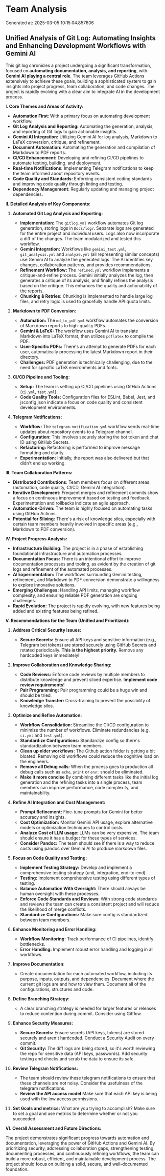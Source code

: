 # Team Analysis
Generated at: 2025-03-05 10:15:04.857606

## Unified Analysis of Git Log: Automating Insights and Enhancing Development Workflows with Gemini AI

This git log chronicles a project undergoing a significant transformation, focused on **automating documentation, analysis, and reporting**, with **Gemini AI playing a central role**. The team leverages GitHub Actions extensively to achieve these goals, building a sophisticated system to gain insights into project progress, team collaboration, and code changes. The project is rapidly evolving with a clear aim to integrate AI in the development process.

**I. Core Themes and Areas of Activity:**

*   **Automation First**: With a primary focus on automating development workflow.
*   **Git Log Analysis and Reporting:** Automating the generation, analysis, and reporting of Git logs to gain actionable insights.
*   **Gemini AI Integration:** Utilizing Gemini AI for log analysis, Markdown to LaTeX conversion, critique, and refinement.
*   **Document Automation:** Automating the generation and compilation of Markdown to PDF reports.
*   **CI/CD Enhancement:**  Developing and refining CI/CD pipelines to automate testing, building, and deployment.
*   **Real-time Notifications:**  Implementing Telegram notifications to keep the team informed about repository events.
*   **Code Quality and Standards:** Enforcing consistent coding standards and improving code quality through linting and testing.
*   **Dependency Management:** Regularly updating and managing project dependencies.

**II. Detailed Analysis of Key Components:**

1.  **Automated Git Log Analysis and Reporting:**
    *   **Implementation:** The `gitlog.yml` workflow automates Git log generation, storing logs in `Docs/log/`. Separate logs are generated for the entire project and individual users. Logs also now incorporate a diff of the changes. The team modularized and tested this workflow.
    *   **Gemini Integration:** Workflows like `gemini_test.yml`, `git_analysis.yml` and `analyze.yml` (all representing similar concepts) use Gemini AI to analyze the generated logs.  The AI identifies key changes, collaboration patterns, and provides recommendations.
    *   **Refinement Workflow:** The `refined.yml` workflow implements a critique-and-refine process. Gemini initially analyzes the log, then generates a critique of its analysis, and finally refines the analysis based on the critique. This enhances the quality and actionability of the reports.
    *   **Chunking & Retries:** Chunking is implemented to handle large log files, and retry logic is used to gracefully handle API quota limits.

2.  **Markdown to PDF Conversion:**
    *   **Automation:** The `md_to_pdf.yml` workflow automates the conversion of Markdown reports to high-quality PDFs.
    *   **Gemini & LaTeX:** The workflow uses Gemini AI to translate Markdown into LaTeX format, then utilizes `pdflatex` to compile the PDF.
    *   **User-Specific PDFs:** There's an attempt to generate PDFs for each user, automatically processing the latest Markdown report in their directory.
    *   **Challenges:** PDF generation is technically challenging, due to the need for specific LaTeX environments and fonts.

3.  **CI/CD Pipeline and Tooling:**
    *   **Setup:** The team is setting up CI/CD pipelines using GitHub Actions (`ci.yml`, `test.yml`).
    *   **Code Quality Tools:** Configuration files for ESLint, Babel, Jest, and jsconfig.json indicate a focus on code quality and consistent development environments.

4.  **Telegram Notifications:**
    *   **Workflow:** The `telegram-notification.yml` workflow sends real-time updates about repository events to a Telegram channel.
    *   **Configuration:** This involves securely storing the bot token and chat ID using GitHub Secrets.
    *   **Refactoring:** Refactoring is performed to improve message formatting and clarity.
    *   **Experimentation:** Initially, the report was also delivered but that didn't end up working.

**III. Team Collaboration Patterns:**

*   **Distributed Contributions:** Team members focus on different areas (automation, code quality, CI/CD, Gemini AI integration).
*   **Iterative Development:** Frequent merges and refinement commits show a focus on continuous improvement based on testing and feedback.  Experimentation and rollbacks indicate an agile approach.
*   **Automation-Driven:**  The team is highly focused on automating tasks using GitHub Actions.
*   **Potential for Siloing:**  There's a risk of knowledge silos, especially with certain team members heavily involved in specific areas (e.g., Markdown to PDF conversion).

**IV. Project Progress Analysis:**

*   **Infrastructure Building:** The project is in a phase of establishing foundational infrastructure and automation processes.
*   **Documentation Focus:**  There is an intentional effort to improve documentation processes and tooling, as evident by the creation of git logs and refinement of the automated processes.
*   **AI Experimentation:** The workflows surrounding Gemini testing, refinement, and Markdown to PDF conversion demonstrate a willingness to explore innovative solutions.
*   **Emerging Challenges:**  Handling API limits, managing workflow complexity, and ensuring reliable PDF generation are ongoing challenges.
*   **Rapid Evolution:** The project is rapidly evolving, with new features being added and existing features being refined.

**V. Recommendations for the Team (Unified and Prioritized):**

1.  **Address Critical Security Issues:**
    *   **Secure Secrets:** Ensure all API keys and sensitive information (e.g., Telegram bot tokens) are stored securely using GitHub Secrets and rotated periodically. **This is the highest priority.** Remove any hardcoded keys immediately!

2.  **Improve Collaboration and Knowledge Sharing:**
    *   **Code Reviews:** Enforce code reviews by multiple members to distribute knowledge and prevent siloed expertise. **Implement code review requirements!**
    *   **Pair Programming:** Pair programming could be a huge win and should be tried.
    *   **Knowledge Transfer:** Cross-training to prevent the possibility of knowledge silos.

3.  **Optimize and Refine Automation:**
    *   **Workflow Consolidation:** Streamline the CI/CD configuration to minimize the number of workflows. Eliminate redundancies (e.g. `ci.yml` and `test.yml`).
    *   **Standardize Configurations:** Standardize config so there's standardization between team members.
    *   **Clean up older workflows:** The Github action folder is getting a bit bloated. Removing old workflows could reduce the cognitive load on the engineers.
    *   **Remove all Debug calls:** When the process goes to production all debug calls such as `echo`, `print` or `env:` should be eliminated.
    *   **Make it more concise** By combining different tasks like the initial log generation and the refining tasks into a single process, team members can improve performance, code complexity, and maintainability.

4.  **Refine AI Integration and Cost Management:**
    *   **Prompt Refinement:** Fine-tune prompts for Gemini for better accuracy and insights.
    *   **Cost Optimization:** Monitor Gemini API usage, explore alternative models or optimization techniques to control costs.
    *   **Analyze Cost of LLM usage**: LLMs can be very expensive. The team should ensure it has a budget for these types of services.
    *   **Consider Pandoc:** The team should see if there is a way to reduce costs using pandoc over Gemini AI to produce markdown files.

5.  **Focus on Code Quality and Testing:**
    *   **Implement Testing Strategy:** Develop and implement a comprehensive testing strategy (unit, integration, end-to-end).
    *   **Testing:** Implement comprehensive testing using different types of testing.
    *   **Balance Automation With Oversight:** There should always be human oversight with these processes.
    *   **Enforce Code Standards and Reviews**: With strong code standards and reviews the team can create a consistent project and will reduce the likelihood of merge conflicts.
    *   **Standardize Configurations:** Make sure config is standardized between team members.

6.  **Enhance Monitoring and Error Handling:**
    *   **Workflow Monitoring:** Track performance of CI pipelines, identify bottlenecks.
    *   **Error Handling:** Implement robust error handling and logging in all workflows.

7.  **Improve Documentation:**
    *   Create documentation for each automated workflow, including its purpose, inputs, outputs, and dependencies. Document where the current git logs are and how to view them. Document all of the configurations, structures and code.

8.  **Define Branching Strategy:**
    *   A clear branching strategy is needed for larger features or releases to reduce contention during commit. Consider using Gitflow.

9.  **Enhance Security Measures:**
    *   **Secure Secrets:** Ensure secrets (API keys, tokens) are stored securely and aren't hardcoded. Conduct a Security Audit on every commit.
    *   **Git Security:** The diff logs are being stored, so it's worth reviewing the repo for sensitive data (API keys, passwords). Add security testing and checks and scrub the data to ensure its safe.

10. **Review Telegram Notifications:**
    * The team should review these telegram notifications to ensure that these channels are not noisy. Consider the usefulness of the telegram notifications.
    *   **Review the API access model** Make sure that each API key is being used with the low access permissions.

11. **Set Goals and metrics:** What are you trying to accomplish? Make sure to set a goal and use metrics to determine whether or not you succeeded.

**VI. Overall Assessment and Future Directions:**

The project demonstrates significant progress towards automation and documentation, leveraging the power of GitHub Actions and Gemini AI. By prioritizing security, addressing collaboration gaps, strengthening testing, documenting processes, and continuously refining workflows, the team can build a more robust, efficient, and maintainable development process. The project should focus on building a solid, secure, and well-documented foundation.
